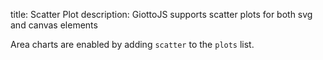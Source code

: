 title: Scatter Plot
description: GiottoJS supports scatter plots for both svg and canvas elements

<div>
<d3fluid src='/examples/scatterplot/giotto.json'></d3fluid>
</div>

Area charts are enabled by adding ``scatter`` to the ``plots`` list.
